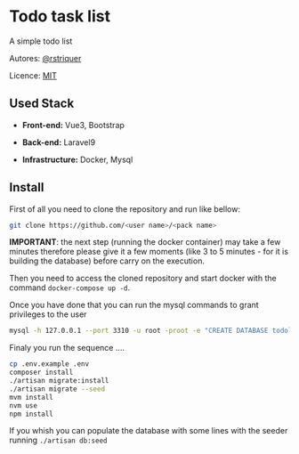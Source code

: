 
# Todo task list

A simple todo list

Autores: [@rstriquer](https://gist.io/@rstriquer/4e8012db1a55bebdc99672d2d178bbaa/)

Licence: [MIT](https://choosealicense.com/licenses/mit/)
## Used Stack

* **Front-end:** Vue3, Bootstrap

* **Back-end:** Laravel9

* **Infrastructure:** Docker, Mysql


## Install

First of all you need to clone the repository and run like bellow:

```bash
git clone https://github.com/<user name>/<pack name>
```

**IMPORTANT**: the next step (running the docker container) may take a few minutes therefore please give it a few moments (like 3 to 5 minutes - for it is building the database) before carry on the execution.

Then you need to access the cloned repository and start docker with the command ```docker-compose up -d```.

Once you have done that you can run the mysql commands to grant privileges to the user

```bash
mysql -h 127.0.0.1 --port 3310 -u root -proot -e "CREATE DATABASE todolist; GRANT ALL PRIVILEGES ON todolist.* TO 'todolist'@'%' IDENTIFIED BY '123456';"
```

Finaly you run the sequence ....

```bash
cp .env.example .env
composer install
./artisan migrate:install
./artisan migrate --seed
mvm install
nvm use
npm install
```

If you whish you can populate the database with some lines with the seeder running ```./artisan db:seed```